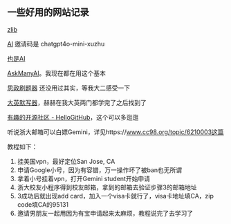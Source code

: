 ## 一些好用的网站记录

[zlib](https://intl.su/)

[AI](https://share.xuzhugpt.cloud/list)
邀请码是 chatgpt4o-mini-xuzhu  

[也是AI](https://gptshare666.com)  

[AskManyAI](https://askmany.cn/index)。我现在都在用这个基本

[思政刷题器](https://study.zjueva.net/)  还没用过其实，等我大二感受一下

[大英默写器](https://eng.zjueva.net/)，赫赫在我大英两门都学完了之后找到了

[有趣的开源社区 - HelloGitHub](https://hellogithub.com/)，这个可以多逛逛

听说浙大邮箱可以白嫖Gemini，详见https://www.cc98.org/topic/6210003这篇

教程如下：

1. 挂美国vpn，最好定位San Jose, CA
2. 申请Google小号，因为有容错，万一操作坏了被ban也无所谓
3. 拿着小号挂着vpn，打开Gemini student开始申请
4. 浙大校友小程序得到校友邮箱，拿到的邮箱去验证步骤3的邮箱地址
5. 3成功后就出现add card，加入一个visa卡就行了，visa卡地址填CA，zip code填CA的95131
6. 邀请男朋友一起用因为有宝申请起来太麻烦，教程说完了去学习了
